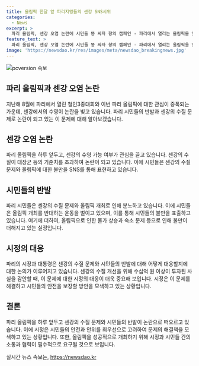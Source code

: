 ```yaml
---
title: 올림픽 한달 앞 파리지앵들의 센강 SNS시위
categories:
  - News
excerpt: >
  파리 올림픽, 센강 오염 논란에 시민들 똥 싸자 항의 캠페인 - 파리에서 열리는 올림픽을 앞두고 센강의 오염 문제에 반발하는 시민들이 센강에 똥을 싸자고 항의하는 논란이 벌어졌다. 정부와 시민들 간의 갈등은 계속되고 있으며, 올림픽에 대한 반감도 고조되고 있다. 이에 대한 전세계적인 관심이 집중되고 있으며, 관광객과 시민들의 불만은 계속해서 증가하고 있다.
feature_text: >
  파리 올림픽, 센강 오염 논란에 시민들 똥 싸자 항의 캠페인 - 파리에서 열리는 올림픽을 앞두고 센강의 오염 문제에 반발하는 시민들이 센강에 똥을 싸자고 항의하는 논란이 벌어졌다. 정부와 시민들 간의 갈등은 계속되고 있으며, 올림픽에 대한 반감도 고조되고 있다. 이에 대한 전세계적인 관심이 집중되고 있으며, 관광객과 시민들의 불만은 계속해서 증가하고 있다.
image: 'https://newsdao.kr/res/images/meta/newsdao_breakingnews.jpg'
---
```


<p><img src="https://newsdao.kr/res/images/meta/newsdao_breakingnews.jpg" alt="pcversion 속보" /></p>

<h2 data-ke-size="size26">파리 올림픽과 센강 오염 논란</h2>

<p data-ke-size="size16">지난해 8월에 파리에서 열린 철인3종대회와 이번 파리 올림픽에 대한 관심이 증폭되는 가운데, 센강에서의 수영이 논란을 빚고 있습니다. 파리 시민들의 반발과 센강의 수질 문제로 논란이 되고 있는 이 문제에 대해 알아보겠습니다.</p>

<h2 data-ke-size="size24">센강 오염 논란</h2>

<p data-ke-size="size16">파리 올림픽을 하루 앞두고, 센강의 수영 가능 여부가 관심을 끌고 있습니다. 센강의 수질이 대장균 등의 기준치를 초과하여 논란이 되고 있습니다. 이에 시민들은 센강의 수질 문제와 올림픽에 대한 불만을 SNS를 통해 표현하고 있습니다.</p>

<h2 data-ke-size="size24">시민들의 반발</h2>

<p data-ke-size="size16">파리 시민들은 센강의 수질 문제와 올림픽 개최로 인해 분노하고 있습니다. 이에 시민들은 올림픽 개최를 반대하는 운동을 벌이고 있으며, 이를 통해 시민들의 불만을 표출하고 있습니다. 여기에 더하여, 올림픽으로 인한 물가 상승과 숙소 문제 등으로 인해 불만이 더해지고 있는 실정입니다.</p>

<h2 data-ke-size="size24">시정의 대응</h2>

<p data-ke-size="size16">파리의 시장과 대통령은 센강의 수질 문제와 시민들의 반발에 대해 어떻게 대응할지에 대한 논의가 이루어지고 있습니다. 센강의 수질 개선을 위해 수십억 원 이상이 투자된 사실을 감안할 때, 이 문제에 대한 시정의 대응이 더욱 중요해 보입니다. 시정은 이 문제를 해결하고 시민들의 안전을 보장할 방안을 모색하고 있는 상황입니다.</p>

<h2 data-ke-size="size24">결론</h2>

<p data-ke-size="size16">파리 올림픽을 하루 앞두고 센강의 수질 문제와 시민들의 반발이 논란으로 떠오르고 있습니다. 이에 시정은 시민들의 안전과 안위를 최우선으로 고려하여 문제의 해결책을 모색하고 있는 상황입니다. 또한, 올림픽을 성공적으로 개최하기 위해 시정과 시민들 간의 소통과 협력이 필수적으로 요구될 것으로 보입니다.</p>
실시간 뉴스 속보는, <a href="https://newsdao.kr" rel="dofollow">https://newsdao.kr</a>


